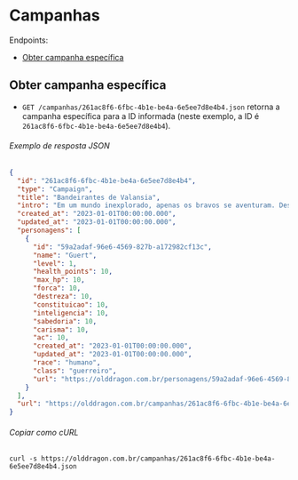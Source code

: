 Campanhas
=========

Endpoints:

- [Obter campanha específica](#obter-campanha-específica)

Obter campanha específica
------------------------

- `GET /campanhas/261ac8f6-6fbc-4b1e-be4a-6e5ee7d8e4b4.json` retorna a campanha específica para a ID informada (neste exemplo, a ID é `261ac8f6-6fbc-4b1e-be4a-6e5ee7d8e4b4`).

###### Exemplo de resposta JSON
<!-- START campaigns_show.json -->
```json
{
  "id": "261ac8f6-6fbc-4b1e-be4a-6e5ee7d8e4b4",
  "type": "Campaign",
  "title": "Bandeirantes de Valansia",
  "intro": "Em um mundo inexplorado, apenas os bravos se aventuram. Descubra os segredos de Valansia e torne-se um herói!\n",
  "created_at": "2023-01-01T00:00:00.000",
  "updated_at": "2023-01-01T00:00:00.000",
  "personagens": [
    {
      "id": "59a2adaf-96e6-4569-827b-a172982cf13c",
      "name": "Guert",
      "level": 1,
      "health_points": 10,
      "max_hp": 10,
      "forca": 10,
      "destreza": 10,
      "constituicao": 10,
      "inteligencia": 10,
      "sabedoria": 10,
      "carisma": 10,
      "ac": 10,
      "created_at": "2023-01-01T00:00:00.000",
      "updated_at": "2023-01-01T00:00:00.000",
      "race": "humano",
      "class": "guerreiro",
      "url": "https://olddragon.com.br/personagens/59a2adaf-96e6-4569-827b-a172982cf13c.json"
    }
  ],
  "url": "https://olddragon.com.br/campanhas/261ac8f6-6fbc-4b1e-be4a-6e5ee7d8e4b4.json"
}
```
<!-- END campaigns_show.json -->

###### Copiar como cURL

``` shell
curl -s https://olddragon.com.br/campanhas/261ac8f6-6fbc-4b1e-be4a-6e5ee7d8e4b4.json
```
